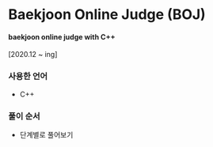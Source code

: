 # Baekjoon Online Judge (BOJ)
#### baekjoon online judge with C++<br>
[2020.12 ~ ing]

### 사용한 언어
* C++

### 풀이 순서
* 단계별로 풀어보기
